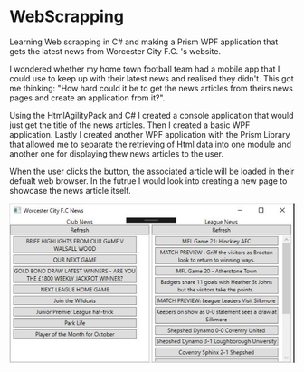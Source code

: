 # WebScrapping
Learning Web scrapping in C# and making a Prism WPF application that gets the latest news from Worcester City F.C. 's website.

I wondered whether my home town football team had a mobile app that I could use to keep up with their latest news and realised they didn't. This got me thinking: "How hard could it be to get the news articles from theirs news pages and create an application from it?".

Using the HtmlAgilityPack and C# I created a console application that would just get the title of the news articles. Then I created a basic WPF application. Lastly I created another WPF application with the Prism Library that allowed me to separate the retrieving of Html data into one module and another one for displaying thew news articles to the user.

When the user clicks the button, the associated article will be loaded in their defualt web browser. In the futrue I would look into creating a new page to showcase the news article itself.

![alt text](https://github.com/NBull92/WebScrapping/blob/master/WorcesterCity%20News%20App.jpg)
